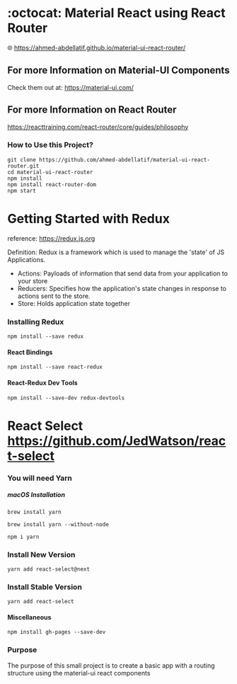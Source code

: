 # :octocat: Material React using React Router
:globe_with_meridians: https://ahmed-abdellatif.github.io/material-ui-react-router/


## For more Information on Material-UI Components
Check them out at: https://material-ui.com/


## For more Information on React Router
https://reacttraining.com/react-router/core/guides/philosophy


### How to Use this Project?

```
git clone https://github.com/ahmed-abdellatif/material-ui-react-router.git
cd material-ui-react-router
npm install
npm install react-router-dom
npm start
```

# Getting Started with Redux

reference: https://redux.js.org

Definition: Redux is a framework which is used to manage the 'state' of JS Applications.

- Actions: Payloads of information that send data from your application to your store
- Reducers: Specifies how the application's state changes in response to actions sent to the store.
- Store: Holds application state together

### Installing Redux

```
npm install --save redux
```

#### React Bindings
```
npm install --save react-redux
```

#### React-Redux Dev Tools

```
npm install --save-dev redux-devtools
```

# React Select https://github.com/JedWatson/react-select


### You will need Yarn

##### macOS Installation

```
brew install yarn
```

```
brew install yarn --without-node

```

```
npm i yarn
```

### Install New Version
```
yarn add react-select@next
```

### Install Stable Version
```
yarn add react-select
```


#### Miscellaneous
```
npm install gh-pages --save-dev
```

### Purpose
The purpose of this small project is to create a basic
app with a routing structure using the material-ui react components
